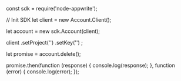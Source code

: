 const sdk = require('node-appwrite');

// Init SDK
let client = new Account.Client();

let account = new sdk.Account(client);

client
    .setProject('')
    .setKey('')
;

let promise = account.delete();

promise.then(function (response) {
    console.log(response);
}, function (error) {
    console.log(error);
});
